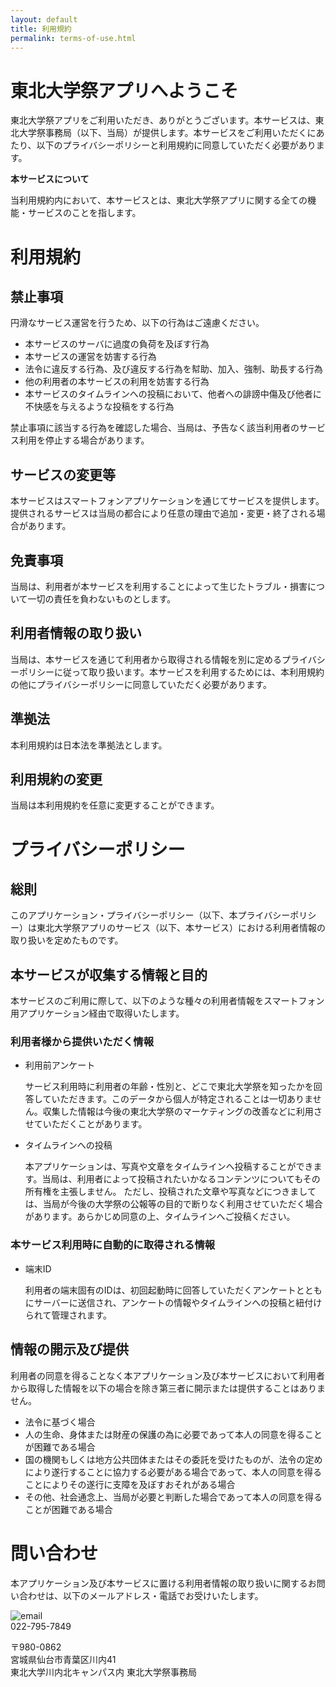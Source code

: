 ```yaml
---
layout: default
title: 利用規約
permalink: terms-of-use.html
---
```


# 東北大学祭アプリへようこそ

東北大学祭アプリをご利用いただき、ありがとうございます。本サービスは、東北大学祭事務局（以下、当局）が提供します。本サービスをご利用いただくにあたり、以下のプライバシーポリシーと利用規約に同意していただく必要があります。

**本サービスについて**

当利用規約内において、本サービスとは、東北大学祭アプリに関する全ての機能・サービスのことを指します。

# 利用規約

## 禁止事項

円滑なサービス運営を行うため、以下の行為はご遠慮ください。

- 本サービスのサーバに過度の負荷を及ぼす行為
- 本サービスの運営を妨害する行為
- 法令に違反する行為、及び違反する行為を幇助、加入、強制、助長する行為
- 他の利用者の本サービスの利用を妨害する行為
- 本サービスのタイムラインへの投稿において、他者への誹謗中傷及び他者に不快感を与えるような投稿をする行為

禁止事項に該当する行為を確認した場合、当局は、予告なく該当利用者のサービス利用を停止する場合があります。

## サービスの変更等

本サービスはスマートフォンアプリケーションを通じてサービスを提供します。提供されるサービスは当局の都合により任意の理由で追加・変更・終了される場合があります。

## 免責事項

当局は、利用者が本サービスを利用することによって生じたトラブル・損害について一切の責任を負わないものとします。

## 利用者情報の取り扱い

当局は、本サービスを通じて利用者から取得される情報を別に定めるプライバシーポリシーに従って取り扱います。本サービスを利用するためには、本利用規約の他にプライバシーポリシーに同意していただく必要があります。

## 準拠法
本利用規約は日本法を準拠法とします。

## 利用規約の変更

当局は本利用規約を任意に変更することができます。

# プライバシーポリシー

## 総則

このアプリケーション・プライバシーポリシー（以下、本プライバシーポリシー）は東北大学祭アプリのサービス（以下、本サービス）における利用者情報の取り扱いを定めたものです。

## 本サービスが収集する情報と目的

本サービスのご利用に際して、以下のような種々の利用者情報をスマートフォン用アプリケーション経由で取得いたします。

### 利用者様から提供いただく情報

- 利用前アンケート

  サービス利用時に利用者の年齢・性別と、どこで東北大学祭を知ったかを回答していただきます。このデータから個人が特定されることは一切ありません。収集した情報は今後の東北大学祭のマーケティングの改善などに利用させていただくことがあります。

- タイムラインへの投稿

  本アプリケーションは、写真や文章をタイムラインへ投稿することができます。当局は、利用者によって投稿されたいかなるコンテンツについてもその所有権を主張しません。
  ただし、投稿された文章や写真などにつきましては、当局が今後の大学祭の公報等の目的で断りなく利用させていただく場合があります。あらかじめ同意の上、タイムラインへご投稿ください。

### 本サービス利用時に自動的に取得される情報

- 端末ID

  利用者の端末固有のIDは、初回起動時に回答していただくアンケートとともにサーバーに送信され、アンケートの情報やタイムラインへの投稿と紐付けられて管理されます。

## 情報の開示及び提供

利用者の同意を得ることなく本アプリケーション及び本サービスにおいて利用者から取得した情報を以下の場合を除き第三者に開示または提供することはありません。

- 法令に基づく場合
- 人の生命、身体または財産の保護の為に必要であって本人の同意を得ることが困難である場合
- 国の機関もしくは地方公共団体またはその委託を受けたものが、法令の定めにより遂行することに協力する必要がある場合であって、本人の同意を得ることによりその遂行に支障を及ぼすおそれがある場合
- その他、社会通念上、当局が必要と判断した場合であって本人の同意を得ることが困難である場合

# 問い合わせ

本アプリケーション及び本サービスに置ける利用者情報の取り扱いに関するお問い合わせは、以下のメールアドレス・電話でお受けいたします。

![email](http://www.festa-tohoku.org/contact/address_info.png)  
022-795-7849

〒980-0862  
宮城県仙台市青葉区川内41  
東北大学川内北キャンパス内 東北大学祭事務局
